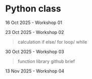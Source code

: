 # Python class
16 Oct 2025 - Workshop 01

23 Oct 2025 - Workshop 02
>calculation
>if else/ for loop/ while

30 Oct 2025 - Workshop 03
>function
>library
>github brief

13 Nov 2025 - Workshop 04
